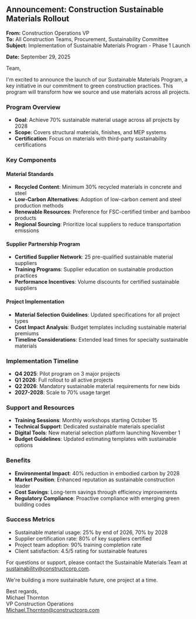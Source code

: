 ## Announcement: Construction Sustainable Materials Rollout

**From:** Construction Operations VP  
**To:** All Construction Teams, Procurement, Sustainability Committee  
**Subject:** Implementation of Sustainable Materials Program - Phase 1 Launch  

**Date:** September 29, 2025  

Team,  

I'm excited to announce the launch of our Sustainable Materials Program, a key initiative in our commitment to green construction practices. This program will transform how we source and use materials across all projects.  

### Program Overview
- **Goal**: Achieve 70% sustainable material usage across all projects by 2028
- **Scope**: Covers structural materials, finishes, and MEP systems
- **Certification**: Focus on materials with third-party sustainability certifications

### Key Components

#### Material Standards
- **Recycled Content**: Minimum 30% recycled materials in concrete and steel
- **Low-Carbon Alternatives**: Adoption of low-carbon cement and steel production methods
- **Renewable Resources**: Preference for FSC-certified timber and bamboo products
- **Regional Sourcing**: Prioritize local suppliers to reduce transportation emissions

#### Supplier Partnership Program
- **Certified Supplier Network**: 25 pre-qualified sustainable material suppliers
- **Training Programs**: Supplier education on sustainable production practices
- **Performance Incentives**: Volume discounts for certified sustainable suppliers

#### Project Implementation
- **Material Selection Guidelines**: Updated specifications for all project types
- **Cost Impact Analysis**: Budget templates including sustainable material premiums
- **Timeline Considerations**: Extended lead times for specialty sustainable materials

### Implementation Timeline
- **Q4 2025**: Pilot program on 3 major projects
- **Q1 2026**: Full rollout to all active projects
- **Q2 2026**: Mandatory sustainable material requirements for new bids
- **2027-2028**: Scale to 70% usage target

### Support and Resources
- **Training Sessions**: Monthly workshops starting October 15
- **Technical Support**: Dedicated sustainable materials specialist
- **Digital Tools**: New material selection platform launching November 1
- **Budget Guidelines**: Updated estimating templates with sustainable options

### Benefits
- **Environmental Impact**: 40% reduction in embodied carbon by 2028
- **Market Position**: Enhanced reputation as sustainable construction leader
- **Cost Savings**: Long-term savings through efficiency improvements
- **Regulatory Compliance**: Proactive compliance with emerging green building codes

### Success Metrics
- Sustainable material usage: 25% by end of 2026, 70% by 2028
- Supplier certification rate: 80% of key suppliers certified
- Project team adoption: 90% training completion rate
- Client satisfaction: 4.5/5 rating for sustainable features

For questions or support, please contact the Sustainable Materials Team at sustainability@constructcorp.com.  

We're building a more sustainable future, one project at a time.  

Best regards,  
Michael Thornton  
VP Construction Operations  
Michael.Thornton@constructcorp.com